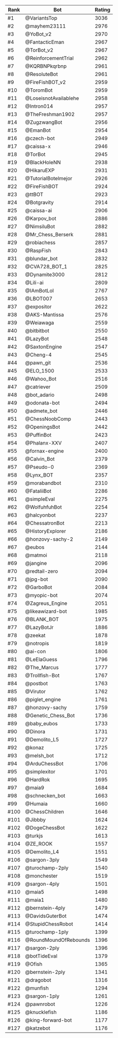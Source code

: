 Rank|Bot|Rating
---|---|---
#1|@VariantsTop|3036
#2|@mayhem23111|2976
#3|@YoBot_v2|2970
#4|@FantacticEman|2967
#5|@TorBot_v2|2967
#6|@ReinforcementTrial|2962
#7|@KQRBNPkqrbnp|2961
#8|@ResoluteBot|2961
#9|@FireFishBOT_v2|2959
#10|@ToromBot|2959
#11|@LoseisnotAvailablehe|2958
#12|@Intron014|2957
#13|@TheFreshman1902|2957
#14|@ZugzwangBot|2956
#15|@EmanBot|2954
#16|@czech-bot|2949
#17|@caissa-x|2946
#18|@TorBot|2945
#19|@BlackHoleNN|2938
#20|@HikaruEXP|2931
#21|@TutorialBotelmejor|2926
#22|@FireFishBOT|2924
#23|@ttBOT|2923
#24|@Botgravity|2914
#25|@caissa-ai|2906
#26|@Karpov_bot|2886
#27|@NimsiluBot|2882
#28|@Mr_Chess_Berserk|2881
#29|@robiachess|2857
#30|@RaspFish|2843
#31|@blundar_bot|2832
#32|@CVA728_BOT_1|2825
#33|@Dynamite3000|2812
#34|@Lili-ai|2809
#35|@IAmBotLol|2767
#36|@LBOT007|2653
#37|@expositor|2622
#38|@AKS-Mantissa|2576
#39|@Weiawaga|2559
#40|@bitbitbot|2550
#41|@LazyBot|2548
#42|@SaxtonEngine|2547
#43|@Cheng-4|2545
#44|@pawn_git|2536
#45|@ELO_1500|2533
#46|@Wahoo_Bot|2516
#47|@catriever|2509
#48|@bot_adario|2498
#49|@odonata-bot|2494
#50|@admete_bot|2446
#51|@ChessNoobComp|2443
#52|@OpeningsBot|2442
#53|@PuffinBot|2423
#54|@Phalanx-XXV|2407
#55|@fornax-engine|2400
#56|@Calvin_Bot|2379
#57|@Pseudo-0|2369
#58|@Lynx_BOT|2357
#59|@morabandbot|2310
#60|@FataliiBot|2286
#61|@simpleEval|2275
#62|@WolfuhfuhBot|2254
#63|@halcyonbot|2237
#64|@ChessatronBot|2213
#65|@HistoryExplorer|2186
#66|@honzovy-sachy-2|2149
#67|@eubos|2144
#68|@matmoi|2118
#69|@jangine|2096
#70|@redtail-zero|2094
#71|@jpg-bot|2090
#72|@GarboBot|2084
#73|@myopic-bot|2074
#74|@Zagreus_Engine|2051
#75|@likeawizard-bot|1985
#76|@BLANK_BOT|1975
#77|@LazyBotJr|1886
#78|@zeekat|1878
#79|@notropis|1819
#80|@ai-con|1806
#81|@LeElaGuess|1796
#82|@The_Marcus|1777
#83|@Trollfish-Bot|1767
#84|@postbot|1763
#85|@Virutor|1762
#86|@piglet_engine|1761
#87|@honzovy-sachy|1759
#88|@Genetic_Chess_Bot|1736
#89|@baby_eubos|1733
#90|@Dinora|1731
#91|@Demolito_L5|1727
#92|@konaz|1725
#93|@melsh_bot|1712
#94|@ArduChessBot|1706
#95|@simplexitor|1701
#96|@HardRok|1695
#97|@maia9|1684
#98|@schnecken_bot|1663
#99|@Humaia|1660
#100|@ChessChildren|1646
#101|@Jibbby|1624
#102|@DogeChessBot|1622
#103|@turkjs|1613
#104|@ZE_ROOK|1557
#105|@Demolito_L4|1551
#106|@sargon-3ply|1549
#107|@turochamp-2ply|1540
#108|@monchester|1519
#109|@sargon-4ply|1501
#110|@maia5|1498
#111|@maia1|1480
#112|@bernstein-4ply|1479
#113|@DavidsGuterBot|1474
#114|@StupidChessRobot|1414
#115|@turochamp-1ply|1399
#116|@RoundMoundOfRebounds|1396
#117|@sargon-2ply|1396
#118|@botTideEval|1379
#119|@Ofish|1365
#120|@bernstein-2ply|1341
#121|@dragobot|1316
#122|@munfish|1294
#123|@sargon-1ply|1261
#124|@pawnrobot|1226
#125|@knucklefish|1186
#126|@king-forward-bot|1177
#127|@katzebot|1176
